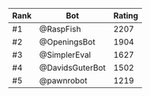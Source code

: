 Rank|Bot|Rating
---|---|---
#1|@RaspFish|2207
#2|@OpeningsBot|1904
#3|@SimplerEval|1627
#4|@DavidsGuterBot|1502
#5|@pawnrobot|1219
